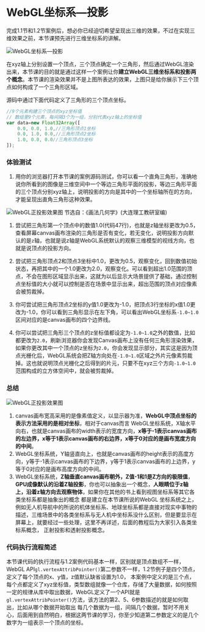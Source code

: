 # WebGL坐标系—投影

完成1.1节和1.2节案例后，想必你已经迫切希望呈现出三维的效果，不过在实现三维效果之前，本节课预先进行三维坐标系的讲解。

![WebGL坐标系—投影](http://www.yanhuangxueyuan.com/upload/webgl101.3.1.jpg)

在xyz轴上分别设置一个顶点，三个顶点确定一个三角形，然后通过WebGL渲染出来，本节课的目的就是通过这样一个案例让你**建立WebGL三维坐标系和投影两个概念**。本节课的渲染效果并不是上图所表达的效果，上图只是给你展示下三个顶点如何构成了一个三角形区域。

源码中通过下面代码定义了三角形的三个顶点坐标。

```javascript
//9个元素构建三个顶点的xyz坐标值
// 数组里9个元素，每间隔3个为一组，分别代表xyz轴上的坐标值
var data=new Float32Array([
    0.0, 0.0, 1.0,//三角形顶点1坐标
    0.0, 1.0, 0.0,//三角形顶点2坐标
    1.0, 0.0, 0.0//三角形顶点3坐标
]);
```

### 体验测试

1. 用你的浏览器打开本节课的案例源码测试，你可以看一个直角三角形，准确地说你所看到的图像是三维空间中一个等边三角形平面的投影，等边三角形平面的三个顶点分别xyz轴上，说明投影的方向是其中的一个坐标轴所在的方向，才能呈现出直角三角形这种效果。

![WebGL正投影效果图](http://www.yanhuangxueyuan.com/upload/webgl101.3.2.jpg) 节选自：《画法几何学》(大连理工教研室编)

1. 尝试把三角形第一个顶点中的数值1.0(代码47行)，也就是z轴坐标更改为0.5，查看屏幕canvas画布渲染的三角形是否有变化，若无变化，说明投影方向默认的是`z`轴，也就是说z轴是WebGL系统默认的观察三维模型的视线方向，也就是说顶点的投影方向。
2. 尝试把三角形顶点2和顶点3坐标中1.0，更改为0.5，观察变化，回到数值初始状态，再把其中的一个1.0更改为2.0，观察变化。可以看到超出1.0范围的顶点，不会在图形区域显示出来，这就为以后显示大场景提供了基础，通过控制点坐标值的大小就可以控制是否在场景中显示出来，超出范围的顶点对应像素会被剪裁掉。

1. 你可尝试把三角形顶点2坐标的y值1.0更改为-1.0，把顶点3行坐标的x值1.0更改为-1.0，你可以看到三角形显示在左下角，可以看出WebGL坐标系`-1.0~1.0`区间对应的是canvas画布的四个边界线。
2. 你可以尝试把三角形三个顶点的z坐标值都设定为`-1.0~1.0`之外的数值，比如都更改为`2.0`，刷新浏览器你会发现Canvas画布上没有任何三角形渲染效果，如果你更改其中一个顶点的z坐标为`2.0`，你会发现显示部分，其实这是因为顶点光栅化后，WebGL系统会把Z轴方向处在`-1.0~1.0`区域之外片元像素剪裁掉。这也就说明顶点光栅化之后得到的片元，只要不在xyz三个方向`-1.0~1.0`范围构成的立方体空间中，就会被剪裁掉。

### 总结

![WebGL正投影效果图](http://www.yanhuangxueyuan.com/upload/webgl101.3.3.png)

1. canvas画布宽高采用的是像素值定义，以显示器为准，**WebGL中顶点坐标的表示方法采用的是相对坐标**，相对于canvas而言 WebGL坐标系统，X轴水平向右，也就是canvas画布的width表示的宽度方向，**x等于-1表示canvas画布的左边界，x等于1表示canvas画布的右边界，x等于0对应的是画布宽度方向的中间**。
2. WebGL坐标系统，Y轴竖直向上，也就是canvas画布的height表示的高度方向，y等于-1表示canvas画布的下边界，y等于1表示canvas画布的上边界，y等于0对应的是画布高度方向的中间。
3. WebGL坐标系统，**Z轴垂直canvas画布朝外，Z值-1和1是Z方向的极限值**，**GPU成像默认的沿着Z轴投影**，你也可以抽象出一个概念，**人眼睛位于z轴上，沿着z轴方向去观察物体**，如果你在其他的书上看到视图坐标系等其它各类坐标系都是抽象出的概念 都是建立在本节课所说的WebGL 坐标系统之上，例如无人机导航中的所说的机体坐标系、地球坐标系都是直接对现实中事物的描述，三维场景中的各类坐标系与无人机中坐标系没什么区别，但是要显示在屏幕上，就要经过一些处理，这里不再详述，后面的教程后为大家引入各类坐标系概念， 正射投影和透射投影概念。

### 代码执行流程简述

本节课代码的执行流程与1.2案例代码基本一样，区别就是顶点数组不一样，WebGL API`gl.vertexAttribPointer()`第二参数不一样，1.2节例子是四个顶点，定义了每个顶点的x、y值，z值默认缺省设置为1.0， 本案例中定义的是三个点，每个点都定义了xyz坐标值，类型数组就像一个仓库，存储了大量数据，如何按照一定的规律从库中取出数据，WebGL定义了一个API就是`gl.vertexAttribPointer()`方法，该方法的第2、5、6参数描述的就是如何取出，比如从哪个数据开始取出 每几个数据为一组，间隔几个数据，暂时不用关心，后面用到自然明白，根据这两节课的学习，你至少知道第二参数定义的是几个数字为一组表示一个顶点的坐标。